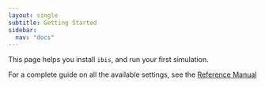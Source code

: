 ```yaml
---
layout: single
subtitle: Getting Started
sidebar:
  nav: "docs"
---
```

This page helps you install `ibis`, and run your first simulation.

For a complete guide on all the available settings, see the [Reference Manual](/docs/reference_manual/reference_manual)
